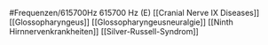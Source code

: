 #Frequenzen/615700Hz
615700 Hz (E)
[[Cranial Nerve IX Diseases]]
[[Glossopharyngeus]]
[[Glossopharyngeusneuralgie]]
[[Ninth Hirnnervenkrankheiten]]
[[Silver-Russell-Syndrom]]
